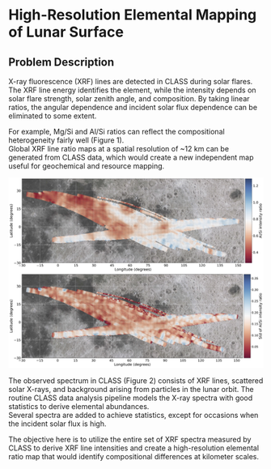 # High-Resolution Elemental Mapping of Lunar Surface

## Problem Description

X-ray fluorescence (XRF) lines are detected in CLASS during solar flares. The XRF line energy identifies the element, while the intensity depends on solar flare strength, solar zenith angle, and composition. By taking linear ratios, the angular dependence and incident solar flux dependence can be eliminated to some extent.

For example, Mg/Si and Al/Si ratios can reflect the compositional heterogeneity fairly well (Figure 1).<br>
Global XRF line ratio maps at a spatial resolution of ~12 km can be generated from CLASS data, which would create a new independent map useful for geochemical and resource mapping.

![Figure 1](assets/aa40321-21-fig2.jpg)

The observed spectrum in CLASS (Figure 2) consists of XRF lines, scattered solar X-rays, and background arising from particles in the lunar orbit. The routine CLASS data analysis pipeline models the X-ray spectra with good statistics to derive elemental abundances. <br>
Several spectra are added to achieve statistics, except for occasions when the incident solar flux is high.

The objective here is to utilize the entire set of XRF spectra measured by CLASS to derive XRF line intensities and create a high-resolution elemental ratio map that would identify compositional differences at kilometer scales.
